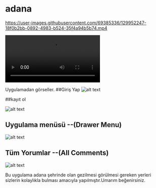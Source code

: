 # adana
https://user-images.githubusercontent.com/69385336/129952247-18f0b2bb-0892-4983-b524-35f4a94b5b74.mp4

![caption](https://github.com/mustafa01-crypto/adana/blob/master/assets/WhatsApp%20Video%202021-08-18%20at%2021.13.57.mp4?raw=true)

Uygulamadan görseller.
##Giriş Yap
![alt text](https://github.com/mustafa01-crypto/adana/blob/master/assets/WhatsApp%20Image%202021-08-18%20at%2021.12.26.jpeg?raw=true)

##kayıt ol

![alt text](https://github.com/mustafa01-crypto/adana/blob/master/assets/WhatsApp%20Image%202021-08-18%20at%2021.12.26%20(1).jpeg?raw=true)

## Uygulama menüsü --(Drawer Menu)

![alt text](https://github.com/mustafa01-crypto/adana/blob/master/assets/WhatsApp%20Image%202021-08-14%20at%2000.00.09%20(4).jpeg?raw=true)
## Tüm Yorumlar --(All Comments)

![alt text](https://github.com/mustafa01-crypto/adana/blob/master/assets/WhatsApp%20Image%202021-08-14%20at%2000.00.09.jpeg?raw=true)

Bu uygulama adana şehrinde olan gezilmesi görülmesi gereken yerleri sizlerin kolaylıkla bulması amacıyla yapılmıştır.Umarım beğenirsiniz.




